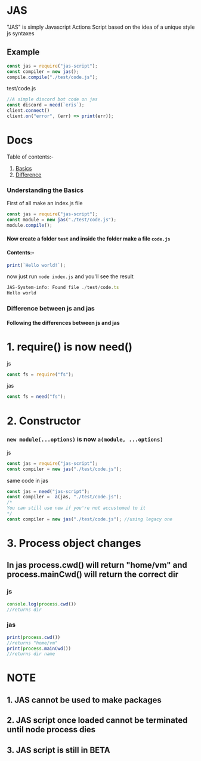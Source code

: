 # **JAS**
"JAS" is simply Javascript Actions Script based on the idea of a unique style js syntaxes

## Example
```js
const jas = require("jas-script");
const compiler = new jas();
compile.compile("./test/code.js");
```
test/code.js 
```ts
//A simple discord bot code on jas
const discord = need(`eris`);
client.connect()
client.on("error", (err) => print(err));
```

# **Docs**

Table of contents:-
1. [Basics](#understanding-the-basics)
2. [Difference](#difference-between-js-and-jas)

### Understanding the Basics
First of all make an index.js file
```js
const jas = require("jas-script");
const module = new jas("./test/code.js");
module.compile();
```
#### Now create a folder `test` and inside the folder make a file `code.js`
#### Contents:-
```js
print(`Hello world!`);
```
now just run `node index.js` and you'll see the result
```js
JAS-System-info: Found file ./test/code.ts
Hello world
``` 

### Difference between js and jas

#### Following the differences between js and jas

# 1. require() is now need()

js
```js
const fs = require("fs");
```
jas
```js
const fs = need("fs");
```

# 2. Constructor

### `new module(...options)` is now `a(module, ...options)`

js
```js
const jas = require("jas-script");
const compiler = new jas("./test/code.js");
```

same code in jas
```js
const jas = need("jas-script");
const compiler =  a(jas, "./test/code.js");
/*
You can still use new if you're not accustomed to it
*/
const compiler = new jas("./test/code.js"); //using legacy one
```

# 3. Process object changes
## In jas process.cwd() will return "home/vm" and process.mainCwd() will return the correct dir

### js
```js
console.log(process.cwd())
//returns dir
```

### jas
```js
print(process.cwd())
//returns "home/vm"
print(process.mainCwd())
//returns dir name
```

# NOTE
## **1.** JAS cannot be used to make packages
## **2.** JAS script once loaded cannot be terminated until node process dies
## **3.** JAS script is still in BETA